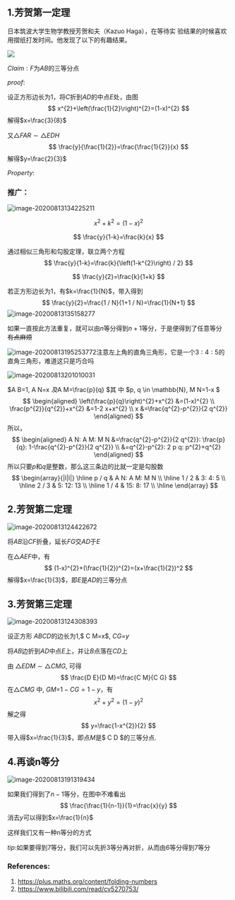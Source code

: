 



## 1.芳贺第一定理

日本筑波大学生物学教授芳贺和夫（Kazuo Haga），在等待实 验结果的时候喜欢用摺纸打发时间。他发现了以下的有趣结果。

![](芳贺定理/image-20200813124235857.png)

$Claim:F$为$AB$的三等分点

$proof:$

设正方形边长为1，将$C$折到$AD$的中点$E$处，由图
$$
x^{2}+\left(\frac{1}{2}\right)^{2}=(1-x)^{2}
$$
解得$x=\frac{3}{8}$

又$\triangle FAR \sim \triangle EDH$
$$
\frac{y}{\frac{1}{2}}=\frac{\frac{1}{2}}{x}
$$
解得$y=\frac{2}{3}$

$Property:$



### 推广：

![image-20200813134225211](芳贺定理/image-20200813134225211.png)

$$
x^{2}+k^{2}=(1-x)^{2}
$$

$$
\frac{y}{1-k}=\frac{k}{x}
$$

通过相似三角形和勾股定理，联立两个方程
$$
\frac{y}{1-k}=\frac{k}{\left(1-k^{2}\right) / 2}
$$

$$
\frac{y}{2}=\frac{k}{1+k}
$$

若正方形边长为1，有$k=\frac{1}{N}$，带入得到
$$
\frac{y}{2}=\frac{1 / N}{1+1 / N}=\frac{1}{N+1}
$$
![image-20200813135158277](芳贺定理/image-20200813135158277.png)

如果一直按此方法重复，就可以由$n$等分得到$n+1$等分，于是便得到了任意等分 ~~有点麻烦~~

![image-20200813195253772](芳贺定理/image-20200813195253772.png)注意左上角的直角三角形，它是一个$3:4:5$的直角三角形，难道这只是巧合吗

![image-20200813201010031](芳贺定理/image-20200813201010031.png)

$A B=1, A N=x  $及$A M=\frac{p}{q}  $其 中 $p, q \in \mathbb{N},  M N=1-x $
$$
\begin{aligned}
\left(\frac{p}{q}\right)^{2}+x^{2} &=(1-x)^{2} \\
\frac{p^{2}}{q^{2}}+x^{2} &=1-2 x+x^{2} \\
x &=\frac{q^{2}-p^{2}}{2 q^{2}}
\end{aligned}
$$
所以，
$$
\begin{aligned}
A N: A M: M N &=\frac{q^{2}-p^{2}}{2 q^{2}}: \frac{p}{q}: 1-\frac{q^{2}-p^{2}}{2 q^{2}} \\
&=q^{2}-p^{2}: 2 p q: p^{2}+q^{2}
\end{aligned}
$$
所以只要$p$和$q$是整数，那么这三条边的比就一定是勾股数
$$
\begin{array}{|l|l|}
\hline p / q & A N: A M: M N \\
\hline 1 / 2 & 3: 4: 5 \\
\hline 2 / 3 & 5: 12: 13 \\
\hline 1 / 4 & 15: 8: 17 \\
\hline
\end{array}
$$

## 2.芳贺第二定理

![image-20200813124422672](芳贺定理/image-20200813124422672.png)

将$AB$沿$CF$折叠，延长$FG$交$AD$于$E$

在$\triangle AEF$中，有
$$
(1-x)^{2}+(\frac{1}{2})^{2}=(x+\frac{1}{2})^2
$$
解得$x=\frac{1}{3}$，即$E$是$AD$的三等分点

## 3.芳贺第三定理

![image-20200813124308393](芳贺定理/image-20200813124308393.png)

设正方形 $ABCD$的边长为1,$ C M$=$x$, $C G$=$y$

将$AB$边折到$AD$中点$E$上，并让$B$点落在$CD$上

由  $\triangle E D M \sim \triangle C M G$,  可得
$$
\frac{D E}{D M}=\frac{C M}{C G}
$$
在$\triangle  C M G$  中, $G M$$=$$1-CG=1-y$，有
$$
x^{2}+y^{2}=(1-y)^{2}
$$
解之得
$$
y=\frac{1-x^{2}}{2}
$$
带入得$x=\frac{1}{3}$，即点$M$是$  C D  $的三等分点.

## 4.再谈n等分

![image-20200813191319434](芳贺定理/image-20200813191319434.png)

 如果我们得到了$n-1$等分，在图中不难看出
$$
\frac{\frac{1}{n-1}}{1}=\frac{x}{y}
$$
消去$y$可以得到$x=\frac{1}{n}$

这样我们又有一种n等分的方式

$tip:$如果要得到7等分，我们可以先折3等分再对折，从而由6等分得到7等分

### References:

1. https://plus.maths.org/content/folding-numbers
2. https://www.bilibili.com/read/cv5270753/